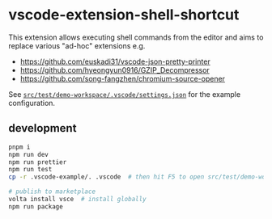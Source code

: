 # vscode-extension-shell-shortcut

This extension allows executing shell commands from the editor and aims to replace various "ad-hoc" extensions e.g.

- https://github.com/euskadi31/vscode-json-pretty-printer
- https://github.com/hyeongyun0916/GZIP_Decompressor
- https://github.com/song-fangzhen/chromium-source-opener

See [`src/test/demo-workspace/.vscode/settings.json`](https://github.com/hi-ogawa/vscode-extension-shell-shortcut/blob/master/src/test/demo-workspace/.vscode/settings.json) for the example configuration.

## development

```sh
pnpm i
npm run dev
npm run prettier
npm run test
cp -r .vscode-example/. .vscode  # then hit F5 to open src/test/demo-workspace

# publish to marketplace
volta install vsce  # install globally
npm run package
```
